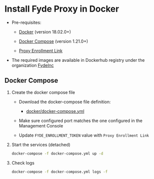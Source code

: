 # Install Fyde Proxy in Docker

- Pre-requisites:

  - [Docker](https://www.docker.com/get-started) (version 18.02.0+)

  - [Docker Compose](https://docs.docker.com/compose/install/) (version 1.21.0+)

  - [Proxy Enrollment Link](../console/configurations/add_proxy.md#adding-a-proxy)

- The required images are available in Dockerhub registry under the organization [FydeInc](https://hub.docker.com/u/fydeinc)

## Docker Compose

1. Create the docker compose file

    - Download the docker-compose file definition:

        - [docker/docker-compose.yml](docker/docker-compose.yml)

    - Make sure configured port matches the one configured in the Management Console

    - Update `FYDE_ENROLLMENT_TOKEN` value with `Proxy Enrollment Link`

1. Start the services (detached)

    ```sh
    docker-compose -f docker-compose.yml up -d
    ```

1. Check logs

    ```sh
    docker-compose -f docker-compose.yml logs -f
    ```
